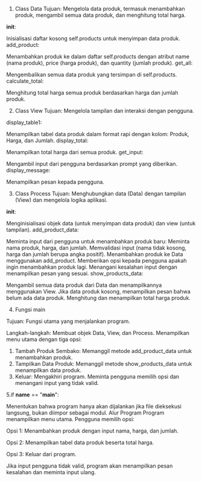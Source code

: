   1. Class Data
Tujuan: Mengelola data produk, termasuk menambahkan produk, mengambil semua data produk, dan menghitung total harga.

__init__:

Inisialisasi daftar kosong self.products untuk menyimpan data produk.
add_product:

Menambahkan produk ke dalam daftar self.products dengan atribut name (nama produk), price (harga produk), dan quantity (jumlah produk).
get_all:

Mengembalikan semua data produk yang tersimpan di self.products.
calculate_total:

Menghitung total harga semua produk berdasarkan harga dan jumlah produk.



  2. Class View
Tujuan: Mengelola tampilan dan interaksi dengan pengguna.

display_table1:

Menampilkan tabel data produk dalam format rapi dengan kolom: Produk, Harga, dan Jumlah.
display_total:

Menampilkan total harga dari semua produk.
get_input:

Mengambil input dari pengguna berdasarkan prompt yang diberikan.
display_message:

Menampilkan pesan kepada pengguna.



  3. Class Process
Tujuan: Menghubungkan data (Data) dengan tampilan (View) dan mengelola logika aplikasi.

__init__:

Menginisialisasi objek data (untuk menyimpan data produk) dan view (untuk tampilan).
add_product_data:

Meminta input dari pengguna untuk menambahkan produk baru:
Meminta nama produk, harga, dan jumlah.
Memvalidasi input (nama tidak kosong, harga dan jumlah berupa angka positif).
Menambahkan produk ke Data menggunakan add_product.
Memberikan opsi kepada pengguna apakah ingin menambahkan produk lagi.
Menangani kesalahan input dengan menampilkan pesan yang sesuai.
show_products_data:

Mengambil semua data produk dari Data dan menampilkannya menggunakan View.
Jika data produk kosong, menampilkan pesan bahwa belum ada data produk.
Menghitung dan menampilkan total harga produk.



  
4. Fungsi main

Tujuan: Fungsi utama yang menjalankan program.

Langkah-langkah:
Membuat objek Data, View, dan Process.
Menampilkan menu utama dengan tiga opsi:
1. Tambah Produk Sembako: Memanggil metode add_product_data untuk menambahkan produk.
2. Tampilkan Data Produk: Memanggil metode show_products_data untuk menampilkan data produk.
3. Keluar: Mengakhiri program.
Meminta pengguna memilih opsi dan menangani input yang tidak valid.


  5.if __name__ == "__main__":

Menentukan bahwa program hanya akan dijalankan jika file dieksekusi langsung, bukan diimpor sebagai modul.
Alur Program Program menampilkan menu utama.
Pengguna memilih opsi:
 
  
  Opsi 1: Menambahkan produk dengan input nama, harga, dan jumlah.
  
  Opsi 2: Menampilkan tabel data produk beserta total harga.
  
  Opsi 3: Keluar dari program.

Jika input pengguna tidak valid, program akan menampilkan pesan kesalahan dan meminta input ulang.
